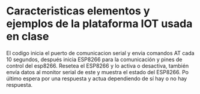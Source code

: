# Caracteristicas elementos y ejemplos de la plataforma IOT usada en clase

El codigo inicia el puerto de comunicacion serial y envia comandos AT cada 10 segundos, después inicia ESP8266 para la comunicación y pines de control del esp8266. Resetea el ESP8266 y lo activa o desactiva, también envía datos al monitor serial de este y muestra el estado del ESP8266. Po último espera por una respuesta y actua dependiendo de sí hay o no hay respuesta.
